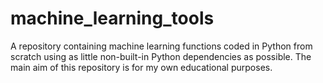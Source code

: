 # machine_learning_tools
A repository containing machine learning functions coded in Python from scratch using as little non-built-in Python dependencies as possible. The main aim of this repository is for my own educational purposes.
